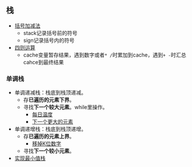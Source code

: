 ## 栈 ##

- [括号加减法](../src/stack/BasicCalculator.java)
  - stack记录括号前的符号
  - sign记录括号内的符号
- [四则运算](../src/stack/BasicCalculatorII.java)
  - cache变量暂存结果，遇到数字或者```* /```时累加到cache，遇到```+ -```时汇总cahce到最终结果

### 单调栈 ###
- 单调递减栈：栈底到栈顶递减。
  - 存**已遍历的元素下界**。
  - 寻找**下一个较大元素**。while里操作。
    - [每日温度](../src/stack/DailyTemperatures.java)
    - [下一个更大的元素](../src/stack/NextGreaterElementII.java)
- 单调递增栈：栈底到栈顶递增。
  - 存**已遍历的元素上界**。
    - [移掉K位数字](../src/stack/RemoveKDigits.java)  
  - 寻找**下一个较小元素**。
- [实现最小值栈](../src/stack/MinStack.java)

